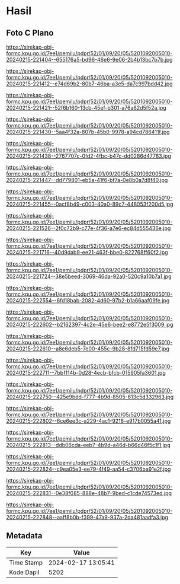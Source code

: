 # Hasil

## Foto C Plano

https://sirekap-obj-formc.kpu.go.id/7ee1/pemilu/pdpr/52/01/09/20/05/5201092005010-20240215-221404--655176a5-bd96-46e6-9e06-2b4b13bc7b7b.jpg

https://sirekap-obj-formc.kpu.go.id/7ee1/pemilu/pdpr/52/01/09/20/05/5201092005010-20240215-221412--e74d69b2-80b7-46ba-a3e5-da7c997bdd42.jpg

https://sirekap-obj-formc.kpu.go.id/7ee1/pemilu/pdpr/52/01/09/20/05/5201092005010-20240215-221421--52f6b160-13cb-45ef-b301-a76a62d5f52a.jpg

https://sirekap-obj-formc.kpu.go.id/7ee1/pemilu/pdpr/52/01/09/20/05/5201092005010-20240215-221430--5aa4f32a-807b-45b0-9978-a94cd786411f.jpg

https://sirekap-obj-formc.kpu.go.id/7ee1/pemilu/pdpr/52/01/09/20/05/5201092005010-20240215-221438--2767707c-0fd2-4fbc-b47c-dd0286d47783.jpg

https://sirekap-obj-formc.kpu.go.id/7ee1/pemilu/pdpr/52/01/09/20/05/5201092005010-20240215-221447--dd779801-eb5a-41f6-bf7a-0e8b0a7d8f40.jpg

https://sirekap-obj-formc.kpu.go.id/7ee1/pemilu/pdpr/52/01/09/20/05/5201092005010-20240215-221455--0acf8b49-c003-40a0-89c7-448053f200d5.jpg

https://sirekap-obj-formc.kpu.go.id/7ee1/pemilu/pdpr/52/01/09/20/05/5201092005010-20240215-221526--2f0c72b9-c77e-4f36-a7e6-ec84d555436e.jpg

https://sirekap-obj-formc.kpu.go.id/7ee1/pemilu/pdpr/52/01/09/20/05/5201092005010-20240215-221716--40d9dab9-ee21-463f-bbe0-822768ff60f2.jpg

https://sirekap-obj-formc.kpu.go.id/7ee1/pemilu/pdpr/52/01/09/20/05/5201092005010-20240215-221724--38e5beed-3069-46da-92a0-520c9a10b7a1.jpg

https://sirekap-obj-formc.kpu.go.id/7ee1/pemilu/pdpr/52/01/09/20/05/5201092005010-20240215-222554--6fd18bab-2082-4d60-97b2-b1a66aaf09fe.jpg

https://sirekap-obj-formc.kpu.go.id/7ee1/pemilu/pdpr/52/01/09/20/05/5201092005010-20240215-222602--b2162397-4c2e-45e6-bee2-e8772e5f3009.jpg

https://sirekap-obj-formc.kpu.go.id/7ee1/pemilu/pdpr/52/01/09/20/05/5201092005010-20240215-222610--a8e6deb5-7e00-455c-9b28-8fd715fd59e7.jpg

https://sirekap-obj-formc.kpu.go.id/7ee1/pemilu/pdpr/52/01/09/20/05/5201092005010-20240215-222711--7bbf114b-0d28-4ecb-bfcb-015905fa3601.jpg

https://sirekap-obj-formc.kpu.go.id/7ee1/pemilu/pdpr/52/01/09/20/05/5201092005010-20240215-222750--425e9bdd-f777-4b9d-8505-613c5d332963.jpg

https://sirekap-obj-formc.kpu.go.id/7ee1/pemilu/pdpr/52/01/09/20/05/5201092005010-20240215-222802--6ce6ee3c-a229-4ac1-9218-e917b0055a41.jpg

https://sirekap-obj-formc.kpu.go.id/7ee1/pemilu/pdpr/52/01/09/20/05/5201092005010-20240215-222813--ddb06cda-eeb7-4b9d-a46d-b66d46f5c1f1.jpg

https://sirekap-obj-formc.kpu.go.id/7ee1/pemilu/pdpr/52/01/09/20/05/5201092005010-20240215-222824--c9ea05e3-ee79-4f49-aa54-c3706ba91e2f.jpg

https://sirekap-obj-formc.kpu.go.id/7ee1/pemilu/pdpr/52/01/09/20/05/5201092005010-20240215-222831--0e38f085-888e-48b7-9bed-c1cde74573ed.jpg

https://sirekap-obj-formc.kpu.go.id/7ee1/pemilu/pdpr/52/01/09/20/05/5201092005010-20240215-222848--aaff8b0b-f399-47a9-937a-2da481aadfa3.jpg


## Metadata

| Key        | Value               |
| ---------- | ------------------- |
| Time Stamp | 2024-02-17 13:05:41 |
| Kode Dapil | 5202                |



